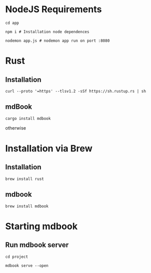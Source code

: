 # NodeJS Requirements
`cd app`

`npm i # Installation node dependences`

`nodemon app.js # nodemon app run on port :8080`

# Rust
## Installation
`curl --proto '=https' --tlsv1.2 -sSf https://sh.rustup.rs | sh`
## mdBook
`cargo install mdbook`

otherwise

# Installation via Brew
## Installation
`brew install rust`
## mdbook
`brew install mdbook`

# Starting mdbook
## Run mdbook server
`cd project`

`mdbook serve --open`

